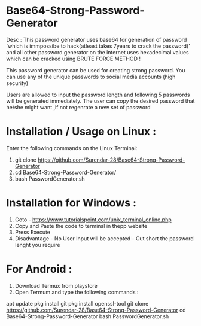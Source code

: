 # Base64-Strong-Password-Generator
Desc : This password generator uses base64 for generation of password 'which is immpossibe to hack(atleast takes 7years to crack the password)' and all other password generator on the internet uses hexadecimal values which can be cracked using BRUTE FORCE METHOD ! 

  This password generator can be used for creating strong password. You can use any of the unique passwords to social media accounts (high security)

   Users are allowed to input the password length and following 5 passwords will be generated immediately.
The user can copy the desired password that he/she might want ,if not regenrate a new set of password

# Installation / Usage on Linux :

Enter the following commands on the Linux Terminal: 

 1) git clone https://github.com/Surendar-28/Base64-Strong-Password-Generator
 2) cd Base64-Strong-Password-Generator/
 3) bash PasswordGenerator.sh
 
# Installation for Windows : 
 1) Goto - https://www.tutorialspoint.com/unix_terminal_online.php
 2) Copy and Paste the code to terminal in thepp website 
 3) Press Execute  
 4) Disadvantage - No User Input will be accepted - Cut short the password lenght you require 
 
  
# For Android : 

1) Download Termux from playstore 
2) Open Termum and type the following commands :

apt update 
pkg install git
pkg install openssl-tool
git clone https://github.com/Surendar-28/Base64-Strong-Password-Generator
cd Base64-Strong-Password-Generator
bash PasswordGenerator.sh
